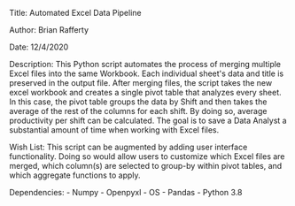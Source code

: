 Title: Automated Excel Data Pipeline

Author: Brian Rafferty

Date: 12/4/2020

Description: This Python script automates the process
    of merging multiple Excel files into the same
    Workbook. Each individual sheet's data and title
    is preserved in the output file. 
        After merging files, the script takes the new excel 
    workbook and creates a single pivot table that analyzes
    every sheet. In this case, the pivot table groups
    the data by Shift and then takes the average of
    the rest of the columns for each shift. By doing
    so, average productivity per shift can be calculated.
        The goal is to save a Data Analyst a substantial amount
    of time when working with Excel files.

Wish List: This script can be augmented by adding user 
    interface functionality. Doing so would allow users to 
    customize which Excel files are merged, which column(s) 
    are selected to group-by within pivot tables, and which 
    aggregate functions to apply.


Dependencies:
    - Numpy
    - Openpyxl
    - OS
    - Pandas
    - Python 3.8
